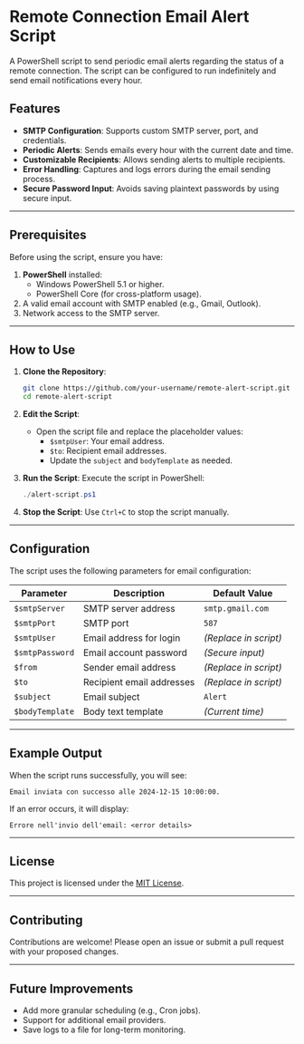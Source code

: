 
# Remote Connection Email Alert Script

A PowerShell script to send periodic email alerts regarding the status of a remote connection. The script can be configured to run indefinitely and send email notifications every hour.

## Features

- **SMTP Configuration**: Supports custom SMTP server, port, and credentials.
- **Periodic Alerts**: Sends emails every hour with the current date and time.
- **Customizable Recipients**: Allows sending alerts to multiple recipients.
- **Error Handling**: Captures and logs errors during the email sending process.
- **Secure Password Input**: Avoids saving plaintext passwords by using secure input.

---

## Prerequisites

Before using the script, ensure you have:

1. **PowerShell** installed:
   - Windows PowerShell 5.1 or higher.
   - PowerShell Core (for cross-platform usage).
2. A valid email account with SMTP enabled (e.g., Gmail, Outlook).
3. Network access to the SMTP server.

---

## How to Use

1. **Clone the Repository**:

   ```bash
   git clone https://github.com/your-username/remote-alert-script.git
   cd remote-alert-script
   ```

2. **Edit the Script**:
   - Open the script file and replace the placeholder values:
     - `$smtpUser`: Your email address.
     - `$to`: Recipient email addresses.
     - Update the `subject` and `bodyTemplate` as needed.

3. **Run the Script**:
   Execute the script in PowerShell:

   ```powershell
   ./alert-script.ps1
   ```

4. **Stop the Script**:
   Use `Ctrl+C` to stop the script manually.

---

## Configuration

The script uses the following parameters for email configuration:

| Parameter          | Description                     | Default Value         |
|--------------------|---------------------------------|-----------------------|
| `$smtpServer`      | SMTP server address            | `smtp.gmail.com`      |
| `$smtpPort`        | SMTP port                      | `587`                 |
| `$smtpUser`        | Email address for login        | *(Replace in script)* |
| `$smtpPassword`    | Email account password         | *(Secure input)*      |
| `$from`            | Sender email address           | *(Replace in script)* |
| `$to`              | Recipient email addresses      | *(Replace in script)* |
| `$subject`         | Email subject                 | `Alert`               |
| `$bodyTemplate`    | Body text template             | *(Current time)*      |

---

## Example Output

When the script runs successfully, you will see:

```
Email inviata con successo alle 2024-12-15 10:00:00.
```

If an error occurs, it will display:

```
Errore nell'invio dell'email: <error details>
```

---

## License

This project is licensed under the [MIT License](LICENSE).

---

## Contributing

Contributions are welcome! Please open an issue or submit a pull request with your proposed changes.

---

## Future Improvements

- Add more granular scheduling (e.g., Cron jobs).
- Support for additional email providers.
- Save logs to a file for long-term monitoring.
